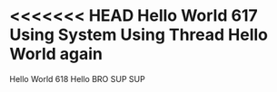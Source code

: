 <<<<<<< HEAD
Hello World 617
Using System
Using Thread 
Hello World again 
=======
Hello World 618
Hello BRO 
SUP SUP 
